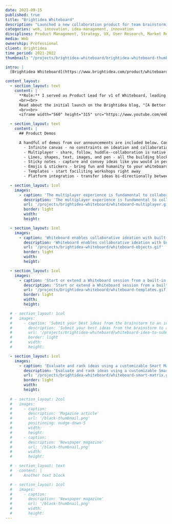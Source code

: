 ```yaml
---
date: 2021-09-15
published: true
title: "Brightidea Whiteboard"
description: "Launched a new collaboration product for team brainstorming"
categories: web, innovation, idea-management, innovation
disciplines: Product Management, Strategy, UX, User Research, Market Research, Interaction Design
media: Web
ownership: Professional
client: Brightidea
time_period: 2021-2022
thumbnail: "/projects/brightidea-whiteboard/brightidea-whiteboard-thumbnail.jpg"

intro: |
  [Brightidea Whiteboard](https://www.brightidea.com/product/whiteboard/) rounds out the Brightidea idea management platform with native whiteboards for real-time team brainstorming & ideation. We have built an all-in-one solution for end-to-end idea management that cannot be found anywhere else. 

content_layout:
  - section_layout: text
    content: |
      **Role:** I served as Product Lead for v1 of Whiteboard, leading a team of backend Rust developers, frontend developers, and designers to deliver this brand new product on a cutting edge WebAssembly technology stack. 
      <br><br>
      Read about the initial launch on the Brightidea blog, "[A Better Way To Brainstorm](https://www.brightidea.com/blog/fall-release-2021/)," and check out the launch/demo video:
      <br><br>
      <iframe width="560" height="315" src="https://www.youtube.com/embed/McAnJXgmJbw" title="YouTube video player" frameborder="0" allow="accelerometer; autoplay; clipboard-write; encrypted-media; gyroscope; picture-in-picture" allowfullscreen></iframe>

  - section_layout: text
    content: |
      ## Product Demos

      A handful of demos from our announcements are included below. Contact me for additional case studies. Our product includes:
        - Infinite canvas - no constraints on ideation and collaboration
        - Multiplayer - share, follow, huddle--collaboration is native and at the core
        - Lines, shapes, text, images, and pen - all the building blocks you need
        - Sticky notes - capture and convey ideas like you would in person
        - Emojis & stickers - bring fun and humanity to your whiteboard
        - Templates - start faciliting workshops right away
        - Platform integration - transfer ideas bi-directionally between innovation pipelines and whiteboards 

  - section_layout: 1col
    images:
      - caption: 'The multiplayer experience is fundamental to collaborating in Whiteboard'
        description: 'The multiplayer experience is fundamental to collaborating in Whiteboard'
        url: '/projects/brightidea-whiteboard/whiteboard-multiplayer.gif'
        border: light
        width:
        height:

  - section_layout: 1col
    images:
      - caption: 'Whiteboard enables collaborative ideation with built-in sticky notes, shapes, text, stickers, and drawing tools'
        description: 'Whiteboard enables collaborative ideation with built-in sticky notes, shapes, text, stickers, and drawing tools'
        url: '/projects/brightidea-whiteboard/whiteboard-objects.gif'
        border: light
        width:
        height:

  - section_layout: 1col
    images:
      - caption: 'Start or extend a Whiteboard session from a built-in template'
        description: 'Start or extend a Whiteboard session from a built-in template'
        url: '/projects/brightidea-whiteboard/whiteboard-templates.gif'
        border: light
        width:
        height:

  # - section_layout: 1col
  #   images:
  #     - caption: 'Submit your best ideas from the brainstorm to an idea challenge'
  #       description: 'Submit your best ideas from the brainstorm to an idea challenge'
  #       url: '/projects/brightidea-whiteboard/whiteboard-idea-to-submission.gif'
  #       border: light
  #       width:
  #       height:

  - section_layout: 1col
    images:
      - caption: 'Evaluate and rank ideas using a customizable Smart Matrix'
        description: 'Evaluate and rank ideas using a customizable Smart Matrix'
        url: '/projects/brightidea-whiteboard/whiteboard-smart-matrix.gif'
        border: light
        width:
        height:
        
  # - section_layout: 2col
  #   images:
  #     - caption:
  #       description: 'Magazine article'
  #       url: '/black-thumbnail.png'
  #       positioning: nudge-down-5
  #       width:
  #       height:
  #     - caption:
  #       description: 'Newspaper magazine'
  #       url: '/black-thumbnail.png'
  #       width:
  #       height:

  # - section_layout: text
  #   content: |
  #     Another text block

  # - section_layout: 1col
  #   images:
  #     - caption:
  #       description: 'Newspaper magazine'
  #       url: '/black-thumbnail.png'
  #       width:
  #       height:
---
```


